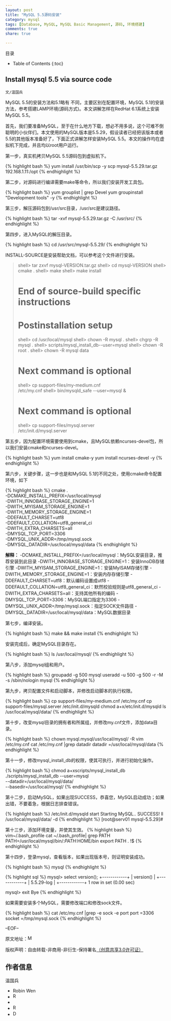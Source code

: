 ```yaml
---
layout: post
title: "MySQL 5.5源码安装"
category: mysql
tags: [Database, MySQL, MySQL Basic Management, 源码, 环境搭建]
comments: true
share: true

---
```



目录

* Table of Contents
{:toc}

## Install mysql 5.5 via source code ##

`文/温国兵`

MySQL 5.5的安装方法和5.1略有 不同，主要区别在配置环境，MySQL 5.1的安装方法，参考搭建LAMP环境(源码方式)。本文讲解怎样在RedHat 6.1系统上安装MySQL 5.5。

首先，我们要准备MySQL，至于在什么地方下载，想必不用多说，这个可难不倒聪明的小伙伴们。本文使用的MySQL版本是5.5.29，假设读者已经把该版本或者5.5的其他版本准备好了，下面正式讲解怎样安装MySQL 5.5。本文的操作均在虚拟机下完成，并且均以root用户运行。

第一步，真实机拷贝MySQL 5.5源码包到虚拟机下。

{% highlight bash %}
yum install /usr/bin/scp -y
scp mysql-5.5.29.tar.gz 192.168.1.11:/opt
{% endhighlight %}

第二步，对源码进行编译需要make等命令，所以我们安装开发工具包。

{% highlight bash %}
yum grouplist | grep Devel
yum groupinstall "Development tools" -y
{% endhighlight %}

第三步，解压源码包到/usr/src目录，/usr/src是建议路径。

{% highlight bash %}
tar -xvf mysql-5.5.29.tar.gz -C /usr/src/
{% endhighlight %}

第四步，进入MySQL的解压目录。

{% highlight bash %}
cd /usr/src/mysql-5.5.29/
{% endhighlight %}

INSTALL-SOURCE是安装帮助文档，可以参考这个文件进行安装。

> shell> tar zxvf mysql-VERSION.tar.gz
> shell> cd mysql-VERSION
> shell> cmake .
> shell> make
> shell> make install
> # End of source-build specific instructions
> # Postinstallation setup
> shell> cd /usr/local/mysql
> shell> chown -R mysql .
> shell> chgrp -R mysql .
> shell> scripts/mysql_install_db--user=mysql
> shell> chown -R root .
> shell> chown -R mysql data
> # Next command is optional
> shell> cp support-files/my-medium.cnf \
/etc/my.cnf
> shell> bin/mysqld_safe --user=mysql &
> # Next command is optional
> shell> cp support-files/mysql.server \
> /etc/init.d/mysql.server

第五步，因为配置环境需要使用到cmake，且MySQL依赖ncurses-devel包，所以我们安装cmake和ncurses-devel。

{% highlight bash %}
yum install cmake-y
yum install ncurses-devel -y
{% endhighlight %}

第六步，关键步骤，这一步也是和MySQL 5.1的不同之处，使用cmake命令配置环境，如下

{% highlight bash %}
cmake .  \
-DCMAKE_INSTALL_PREFIX=/usr/local/mysql \
-DWITH_INNOBASE_STORAGE_ENGINE=1  \
-DWITH_MYISAM_STORAGE_ENGINE=1 \
-DWITH_MEMORY_STORAGE_ENGINE=1 \
-DDEFAULT_CHARSET=utf8  \
-DDEFAULT_COLLATION=utf8_general_ci  \
-DWITH_EXTRA_CHARSETS=all \
-DMYSQL_TCP_PORT=3306  \
-DMYSQL_UNIX_ADDR=/tmp/mysql.sock  \
-DMYSQL_DATADIR=/usr/local/mysql/data
{% endhighlight %}

**解释：**
-DCMAKE_INSTALL_PREFIX=/usr/local/mysql：MySQL安装目录，推荐安装到此目录
-DWITH_INNOBASE_STORAGE_ENGINE=1：安装InnoDB存储引擎
-DWITH_MYISAM_STORAGE_ENGINE=1：安装MyISAM存储引擎
-DWITH_MEMORY_STORAGE_ENGINE=1：安装内存存储引擎
-DDEFAULT_CHARSET=utf8：默认编码设置成utf8
-DDEFAULT_COLLATION=utf8_general_ci：默然校验规则是utf8_general_ci
-DWITH_EXTRA_CHARSETS=all：支持其他所有的编码
-DMYSQL_TCP_PORT=3306：MySQL端口指定为3306
-DMYSQL_UNIX_ADDR=/tmp/mysql.sock：指定SOCK文件路径
-DMYSQL_DATADIR=/usr/local/mysql/data：MySQL数据目录

第七步，编译安装。

{% highlight bash %}
make && make install
{% endhighlight %}

安装完成后，确定MySQL目录存在。

{% highlight bash %}
ls /usr/local/mysql/
{% endhighlight %}

第八步，添加mysql组和用户。

{% highlight bash %}
groupadd -g 500 mysql
useradd -u 500 -g 500 -r -M -s /sbin/nologin mysql
{% endhighlight %}

第九步，拷贝配置文件和启动脚本，并修改启动脚本的执行权限。

{% highlight bash %}
cp support-files/my-medium.cnf /etc/my.cnf
cp support-files/mysql.server /etc/init.d/mysqld
chmod a+x/etc/init.d/mysqld
ls /usr/local/mysql/data/
{% endhighlight %}

第十步，改变mysql目录的拥有者和所属组，并修改my.cnf文件，添加data目录。

{% highlight bash %}
chown mysql.mysql/usr/local/mysql/ -R
vim /etc/my.cnf
cat /etc/my.cnf |grep datadir
datadir         =/usr/local/mysql/data
{% endhighlight %}

第十一步，修改mysql_install_db的权限，使其可执行，并进行初始化操作。

{% highlight bash %}
chmod a+xscripts/mysql_install_db
./scripts/mysql_install_db --user=mysql \
--datadir=/usr/local/mysql/data/ \
--basedir=/usr/local/mysql/
{% endhighlight %}

第十二步，启动MySQL，如果出现SUCCESS，恭喜您，MySQL启动成功；如果出错，不要着急，根据日志排查错误。

{% highlight bash %}
/etc/init.d/mysqld start
Starting MySQL.. SUCCESS!
ll /usr/local/mysql/data/ -d
{% endhighlight %}
[root@serv01 mysql-5.5.29]#

第十三步，添加环境变量，并使其生效。
{% highlight bash %}
vim~/.bash_profile
cat ~/.bash_profile| grep PATH
PATH=/usr/local/mysql/bin/:$PATH:$HOME/bin
export PATH
. !$
{% endhighlight %}

第十四步，登录mysql，查看版本，如果出现版本号，则证明安装成功。

{% highlight bash %}
mysql
{% endhighlight %}

{% highlight sql %}
mysql> select version();
+------------+
| version() |
+------------+
| 5.5.29-log |
+------------+
1 row in set (0.00 sec)

mysql> exit
Bye
{% endhighlight %}

如果需要安装多个MySQL，需要修改端口和修改sock文件。

{% highlight bash %}
cat /etc/my.cnf |grep -e sock -e port
port              =3306
socket           =/tmp/mysql.sock
{% endhighlight %}

–EOF–

原文地址：<a href="http://blog.csdn.net/justdb/article/details/12881957" target="_blank"><img src="http://i.imgur.com/BROigUO.jpg" title="MySQL 5.5源码安装" height="16px" width="16px" border="0" alt="MySQL 5.5源码安装" /></a>

版权声明：自由转载-非商用-非衍生-保持署名<a href="http://creativecommons.org/licenses/by-nc-nd/3.0/deed.zh" target="_blank">（创意共享3.0许可证）</a>

## 作者信息 ##

温国兵

* Robin Wen
* <a href="mailto:dbarobinwen@gmail.com"><img src="http://i.imgur.com/7yOaC7C.png" title="Robin's Gmail" border="0" height="16px" width="16px" alt="Robin's Gmail" /></a>
* <a href="https://github.com/dbarobin" target="_blank"><i class="fa fa-github"></i></a>
* <a href="https://dbarobin.github.io/" target="_blank"><img src="http://i.imgur.com/dEfMkyt.jpg" title="Robin's Blog" border="0" alt="Robin's Blog" height="16px" width="16px" /></a>
* <a href="http://blog.csdn.net/justdb" target="_blank"><img src="http://i.imgur.com/BROigUO.jpg" title="DBA@Robin's CSDN" height="16px" width="16px" border="0" alt="DBA@Robin's CSDN" /></a>
